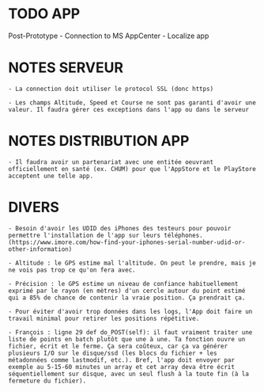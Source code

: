 TODO APP
========

Post-Prototype
    - Connection to MS AppCenter
    - Localize app


NOTES SERVEUR
=============

    - La connection doit utiliser le protocol SSL (donc https)

    - Les champs Altitude, Speed et Course ne sont pas garanti d'avoir une valeur. Il faudra gérer ces exceptions dans l'app ou dans le serveur 


NOTES DISTRIBUTION APP
======================

    - Il faudra avoir un partenariat avec une entitée oeuvrant officiellement en santé (ex. CHUM) pour que l'AppStore et le PlayStore acceptent une telle app. 


DIVERS
======

    - Besoin d'avoir les UDID des iPhones des testeurs pour pouvoir permettre l'installation de l'app sur leurs téléphones. (https://www.imore.com/how-find-your-iphones-serial-number-udid-or-other-information) 

    - Altitude : le GPS estime mal l'altitude. On peut le prendre, mais je ne vois pas trop ce qu'on fera avec.
 
    - Précision : le GPS estime un niveau de confiance habituellement exprimé par le rayon (en mètres) d'un cercle autour du point estimé qui a 85% de chance de contenir la vraie position. Ça prendrait ça.
 
    - Pour éviter d'avoir trop données dans les logs, l'App doit faire un travail minimal pour retirer les positions répétitive.
 
    - François : ligne 29 def do_POST(self): il faut vraiment traiter une liste de points en batch plutôt que une à une. Ta fonction ouvre un fichier, écrit et le ferme. Ça sera coûteux, car ça va générer plusieurs I/O sur le disque/ssd (les blocs du fichier + les métadonnées comme lastmodif, etc.). Bref, l'app doit envoyer par exemple au 5-15-60 minutes un array et cet array deva être écrit séquentiellement sur disque, avec un seul flush à la toute fin (à la fermeture du fichier).
